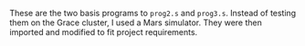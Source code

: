 These are the two basis programs to `prog2.s` and `prog3.s`. Instead of testing them on the Grace cluster, I used a Mars simulator. They were then imported and modified to fit project requirements.
